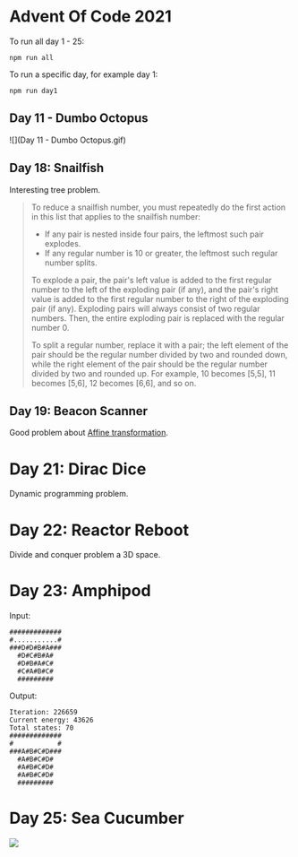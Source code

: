 # Advent Of Code 2021

To run all day 1 - 25:

```
npm run all
```

To run a specific day, for example day 1:

```
npm run day1
```

## Day 11 - Dumbo Octopus

![](Day 11 - Dumbo Octopus.gif)

## Day 18: Snailfish

Interesting tree problem.
> To reduce a snailfish number, you must repeatedly do the first action in this list that applies to the snailfish number:
>
> - If any pair is nested inside four pairs, the leftmost such pair explodes.
> - If any regular number is 10 or greater, the leftmost such regular number splits.
>
> To explode a pair, the pair's left value is added to the first regular number to the left of the exploding pair (if any), and the pair's right value is added to the first regular number to the right of the exploding pair (if any). Exploding pairs will always consist of two regular numbers. Then, the entire exploding pair is replaced with the regular number 0.
>
> To split a regular number, replace it with a pair; the left element of the pair should be the regular number divided by two and rounded down, while the right element of the pair should be the regular number divided by two and rounded up. For example, 10 becomes [5,5], 11 becomes [5,6], 12 becomes [6,6], and so on.

## Day 19: Beacon Scanner

Good problem about [Affine transformation](https://en.wikipedia.org/wiki/Affine_transformation).

# Day 21: Dirac Dice

Dynamic programming problem.

# Day 22: Reactor Reboot

Divide and conquer problem a 3D space.

# Day 23: Amphipod

Input:
```
#############
#...........#
###D#D#B#A###
  #D#C#B#A#
  #D#B#A#C#
  #C#A#B#C#
  #########
```

Output:
```
Iteration: 226659
Current energy: 43626
Total states: 70
#############
#           #
###A#B#C#D###
  #A#B#C#D#
  #A#B#C#D#
  #A#B#C#D#
  #########
```

# Day 25: Sea Cucumber

![](day25_sea_cucumber.gif)
